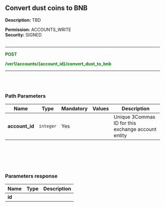## Convert dust coins to BNB<br>

**Description:** TBD <br>


**Permission:**  ACCOUNTS_WRITE<br>
**Security:** SIGNED<br>
<br>

----------

<mark style="color:green;background-color:white" >**POST**

<mark style="color:green;background-color:white" > **/ver1/accounts/{account_id}/convert_dust_to_bnb**

----------
<br>
<br>


### Path Parameters<br>

| Name | Type |	Mandatory |	Values	| Description|
|------|------|-----------|-----------------|------------|
|**account_id**  | `integer` | Yes |  | Unique 3Commas ID for this exchange account entity |

<br>
<br>

<br>
<br>

### Parameters response<br>

| Name | Type |	Description|
|------|------|------------|
|**id**| | |




